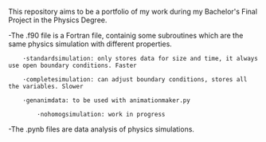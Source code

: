This repository aims to be a portfolio of my work during my Bachelor's Final Project in the Physics Degree.

-The .f90 file is a Fortran file, containig some subroutines which are the same physics simulation with different properties.

 		·standardsimulation: only stores data for size and time, it always use open boundary conditions. Faster
   
		·completesimulation: can adjust boundary conditions, stores all the variables. Slower
  
		·genanimdata: to be used with animationmaker.py
  
    		·nohomogsimulation: work in progress
	
-The .pynb files are data analysis of physics simulations.
